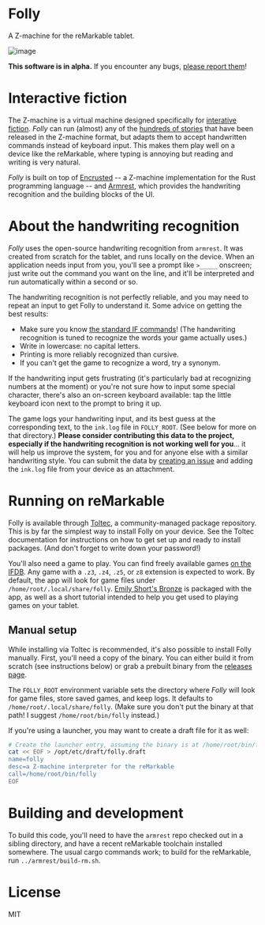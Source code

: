 # Folly

A Z-machine for the reMarkable tablet.

![image](https://user-images.githubusercontent.com/1596339/143691049-aa4bb8aa-e5d4-4247-bdcb-2905e478bd25.png)


**This software is in alpha.**
If you encounter any bugs,
[please report them](https://github.com/bkirwi/armrest/issues)!

# Interactive fiction

The Z-machine is a virtual machine designed specifically
for [interative fiction](https://en.wikipedia.org/wiki/Interactive_fiction).
_Folly_ can run (almost) any of the [hundreds of stories](https://ifdb.org/search?searchfor=format%3AZ*&searchgo=Search+Games)
that have been released in the Z-machine format,
but adapts them to accept handwritten commands instead of keyboard input.
This makes them play well on a device like the reMarkable,
where typing is annoying but reading and writing is very natural.

_Folly_ is built on top of [Encrusted](./encrusted-heart) --
a Z-machine implementation for the Rust programming language --
and [Armrest](https://github.com/bkirwi/armrest),
which provides the handwriting recognition and the building blocks of the UI.

# About the handwriting recognition

_Folly_ uses the open-source handwriting recognition from `armrest`.
It was created from scratch for the tablet,
and runs locally on the device.
When an application needs input from you,
you'll see a prompt like `>_____` onscreen;
just write out the command you want on the line,
and it'll be interpreted and run automatically within a second or so.

The handwriting recognition is not perfectly reliable,
and you may need to repeat an input to get Folly to understand it.
Some advice on getting the best results:
- Make sure you know [the standard IF commands](http://pr-if.org/doc/play-if-card/play-if-card.html)!
  (The handwriting recognition is tuned to recognize the words your game actually uses.)
- Write in lowercase: no capital letters.
- Printing is more reliably recognized than cursive.
- If you can't get the game to recognize a word, try a synonym.

If the handwriting input gets frustrating
(it's particularly bad at recognizing numbers at the moment)
or you're not sure how to input some special character,
there's also an on-screen keyboard available:
tap the little keyboard icon next to the prompt to bring it up.

The game logs your handwriting input,
and its best guess at the corresponding text,
to the `ink.log` file in `FOLLY_ROOT`.
(See below for more on that directory.)
**Please consider contributing this data to the project,
especially if the handwriting recognition is not working well for you**...
it will help us improve the system,
for you and for anyone else with a similar handwriting style.
You can submit the data by [creating an issue](https://github.com/bkirwi/armrest/issues/new)
and adding the `ink.log` file from your device as an attachment.

# Running on reMarkable

Folly is available through [Toltec](https://toltec-dev.org/),
a community-managed package repository.
This is by far the simplest way to install Folly on your device.
See the Toltec documentation for instructions
on how to get set up and ready to install packages.
(And don't forget to write down your password!)

You'll also need a game to play.
You can find freely available games [on the IFDB](https://ifdb.org/search?searchfor=format%3AZ*&searchgo=Search+Games).
Any game with a `.z3`, `.z4`, `.z5`, or `z8` extension is expected to work.
By default, the app will look for game files under `/home/root/.local/share/folly`.
[Emily Short's Bronze](https://ifdb.org/viewgame?id=9p8kh3im2j9h2881) is packaged with the app,
as well as a short tutorial intended to help you get used to playing games on your tablet.

## Manual setup

While installing via Toltec is recommended,
it's also possible to install Folly manually.
First, you'll need a copy of the binary.
You can either build it from scratch (see instructions below)
or grab a prebuilt binary from the [releases page](https://github.com/bkirwi/encrusted/releases).

The `FOLLY_ROOT` environment variable sets the directory
where _Folly_ will look for game files, store saved games, and keep logs.
It defaults to `/home/root/.local/share/folly`.
(Make sure you don't put the binary at that path!
I suggest `/home/root/bin/folly` instead.)

If you're using a launcher, you may want to create a draft file for it as well:

```bash
# Create the launcher entry, assuming the binary is at /home/root/bin/folly
cat << EOF > /opt/etc/draft/folly.draft
name=folly
desc=a Z-machine interpreter for the reMarkable
call=/home/root/bin/folly
EOF
```

# Building and development

To build this code,
you'll need to have the `armrest` repo checked out in a sibling directory,
and have a recent reMarkable toolchain installed somewhere.
The usual cargo commands work;
to build for the reMarkable, run `../armrest/build-rm.sh`.

# License
MIT
